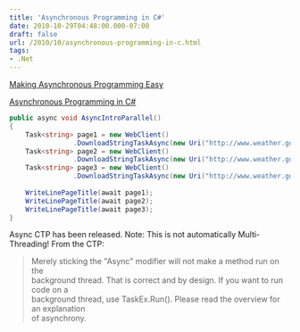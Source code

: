 ```yaml
---
title: 'Asynchronous Programming in C#'
date: 2010-10-29T04:48:00.000-07:00
draft: false
url: /2010/10/asynchronous-programming-in-c.html
tags: 
- .Net
---
```


[Making Asynchronous Programming Easy](http://blogs.msdn.com/b/somasegar/archive/2010/10/28/making-asynchronous-programming-easy.aspx)  
  
[Asynchronous Programming in C#](http://blogs.msdn.com/b/ericlippert/archive/2010/10/29/asynchronous-programming-in-c-5-0-part-two-whence-await.aspx)  
  

```csharp
public async void AsyncIntroParallel()  
{  
    Task<string> page1 = new WebClient()
                .DownloadStringTaskAsync(new Uri("http://www.weather.gov"));  
    Task<string> page2 = new WebClient()
                .DownloadStringTaskAsync(new Uri("http://www.weather.gov/climate/"));  
    Task<string> page3 = new WebClient()
                .DownloadStringTaskAsync(new Uri("http://www.weather.gov/rss/"));  
    
    WriteLinePageTitle(await page1);  
    WriteLinePageTitle(await page2);  
    WriteLinePageTitle(await page3);  
}
```  
  
Async CTP has been released. Note: This is not automatically Multi-Threading! From the CTP:  

>   
> Merely sticking the "Async" modifier will not make a method run on the  
> background thread. That is correct and by design. If you want to run code on a  
> background thread, use TaskEx.Run(). Please read the overview for an explanation  
> of asynchrony.